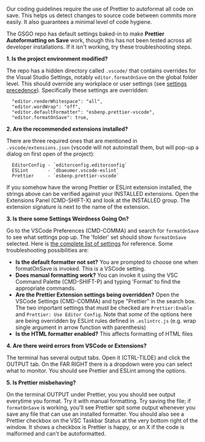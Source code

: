 Our coding guidelines require the use of Prettier to autoformat all code on save. This helps us detect changes to source code between commits more easily. It also guarantees a minimal level of code hygiene.

The GSGO repo has default settings baked-in to make **Prettier Autoformatting on Save** work, though this has not been tested across all developer installations. If it isn't working, try these troubleshooting steps. 

**1. Is the project environment modified?** 

The repo has a hidden directory called `.vscode/` that contains overrides for the Visual Studio Settings, notably `editor.formatOnSave` on the global folder level. This should override any workplace or user settings (see [settings precedence][prec]). Specifically these settings are overridden:
```
  "editor.renderWhitespace": "all",
  "editor.wordWrap": "off",
  "editor.defaultFormatter": "esbenp.prettier-vscode",
  "editor.formatOnSave": true,
```

**2. Are the recommended extensions installed?** 

There are three required ones that are mentioned in `.vscode/extensions.json` (vscode will not autoinstall them, but will pop-up a dialog on first open of the project):
```
  EditorConfig - `editorconfig.editorconfig`
  ESLint       - `dbaeumer.vscode-eslint`
  Prettier     - `esbenp.prettier-vscode`
```
If you somehow have the wrong Prettier or ESLint extension installed, the strings above can be verified against your INSTALLED extensions. Open the Extensions Panel (CMD-SHIFT-X) and look at the INSTALLED group. The extension signature is next to the name of the extension. 

**3. Is there some Settings Weirdness Going On?** 

Go to the VSCode Preferences (CMD-COMMA) and search for `formatOnSave` to see what settings pop up. The 'folder' set should show `formatOnSave` selected. Here is [the complete list of settings][settings] for reference. Some troubleshooting possibilities are:
* **Is the default formatter not set?** You are prompted to choose one when formatOnSave is invoked. This is a VSCode setting.
* **Does manual formatting work?** You can invoke it using the VSC Command Palette (CMD-SHIFT-P) and typing 'Format' to find the appropriate commands. 
* **Are the Prettier Extension settings being overridden?** Open the VSCode Settings (CMD-COMMA) and type "Prettier" in the search box. The two important settings that must be checked are `Prettier:Enable` and `Prettier: Use Editor Config`. Note that _some_ of the options here are being overridden by ESLint rules defined in `.eslintrc.js` (e.g. wrap single argument in arrow function with parenthesis)
* **Is the HTML formatter enabled?** This affects formatting of HTML files

**4. Are there weird errors from VSCode or Extensions?** 

The terminal has several output tabs. Open it (CTRL-TILDE) and click the OUTPUT tab. On the FAR RIGHT there is a dropdown were you can select what to monitor. You should see Prettier and ESLint among the options.

**5. Is Prettier misbehaving?** 

On the terminal OUTPUT under Prettier, you you should see output everytime you format. Try it with manual formatting. Try saving the file; if `formatOnSave` is working, you'll see Prettier spit some output whenever you save any file that can use an installed formatter.  You should also see a Prettier checkbox on the VSC Taskbar Status at the very bottom right of the window. It shows a checkbox is Prettier is happy, or an X if the code is malformed and can't be autoformatted.

[prec]:https://code.visualstudio.com/docs/getstarted/settings#_settings-precedence
[settings]:https://code.visualstudio.com/docs/getstarted/settings#_default-settings
